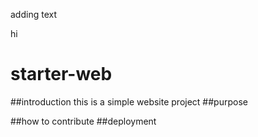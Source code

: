 adding text

hi
# starter-web
##introduction
 this is a simple website project
##purpose

##how to contribute
##deployment
